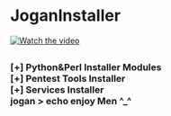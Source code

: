 # JoganInstaller

[![Watch the video]()](https://youtube.com/c/M4rkWalker)
<h2><b></b></h2>
<h3>
[+] Python&Perl Installer Modules <br>
[+] Pentest Tools Installer<br>
[+] Services Installer <br>
    jogan > echo enjoy Men ^_^
</h3>
